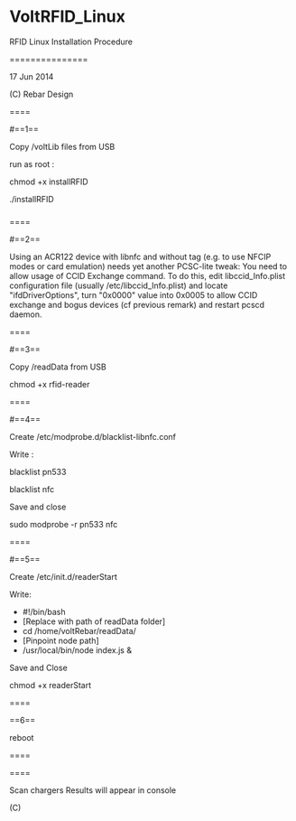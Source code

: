 VoltRFID_Linux
==============

RFID Linux Installation Procedure

===============

17 Jun 2014 

(C) Rebar Design

====

#==1==

Copy /voltLib files from USB

run as root :

chmod +x installRFID

./installRFID

###
====

#==2==

Using an ACR122 device with libnfc and without tag (e.g. to use NFCIP modes or
card emulation) needs yet another PCSC-lite tweak: You need to allow usage of
CCID Exchange command.  To do this, edit libccid_Info.plist configuration file
(usually /etc/libccid_Info.plist) and locate "<key>ifdDriverOptions</key>",
turn "<string>0x0000</string>" value into 0x0005 to allow CCID exchange and bogus devices (cf previous remark) and
restart pcscd daemon.

====

#==3==

Copy /readData from USB 

chmod +x rfid-reader




====

#==4==

Create /etc/modprobe.d/blacklist-libnfc.conf

Write :

blacklist pn533

blacklist nfc

Save and close

sudo modprobe -r pn533 nfc

====

#==5==

Create /etc/init.d/readerStart 

Write:

- #!/bin/bash
- [Replace with path of readData folder]
- cd /home/voltRebar/readData/
- [Pinpoint node path]
- /usr/local/bin/node index.js &

Save and Close

chmod +x readerStart

====

==6== 

reboot

====

====

Scan chargers 
Results will appear in console


(C)

